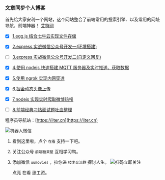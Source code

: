 ### 文章同步个人博客

首先给大家安利一个网站，这个网站整合了前端常用的搜索引擎、以及常用的网址导航，前端神器！ [艾特网](https://iiter.cn)

- [x] [1.egg.js 结合七牛云实现文件存储](./eggjs/upload/upload.md)

- [x] [2.express 实战微信公众号开发一(环境搭建)](./express/express-mp-1.md)

- [ ] [3.express 实战微信公众号开发二(自定义回复)](./express/express-mp-2.md)

- [x] [4.使用 nodejs 快速搭建 MQTT 服务器及实时推送、获取数据](./mqtt/mqtt.md)

- [x] [5.使用 ngrok 实现内网穿透](./ngrok/ngrok.md)

- [x] [6.掘金动态头像上传](./juejin/掘金动态头像上传.md)

- [x] [7.nodejs 实现实时爬取微博热搜](./weibo-crawler/weibo-crawler.md)

- [ ] [8.前端经典刁钻面试题吐血整理](./mianshi/README.md)

程序员导航站：[https://iiter.cn](https://iiter.cn)

![机器人微信](https://static.iiter.cn/robot-qrcode.png)

1. 看到这里啦，点个 `在看` 支持一下吧。
2. 关注公众号 `前端糖果屋` 互相学习鸭。
3. 添加微信 `uumovies` ，拉你进 `技术交流群` 探讨人生。
   ![扫码立即关注](https://static.iiter.cn/mp_footer.png)
   
   
   点亮 在看 涨工资。
